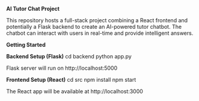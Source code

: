 **AI Tutor Chat Project**

This repository hosts a full-stack project combining a React frontend and potentially a Flask backend to create an AI-powered tutor chatbot. The chatbot can interact with users in real-time and provide intelligent answers.


**Getting Started**

**Backend Setup (Flask)**
cd backend
python app.py

Flask server will run on http://localhost:5000


**Frontend Setup (React)**
cd src
npm install
npm start

The React app will be available at http://localhost:3000
